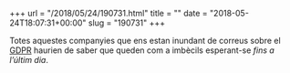 +++
url = "/2018/05/24/190731.html"
title = ""
date = "2018-05-24T18:07:31+00:00"
slug = "190731"
+++

Totes aquestes companyies que ens estan inundant de correus sobre el [GDPR](https://ca.wikipedia.org/wiki/Reglament_General_de_Protecció_de_Dades) haurien de saber que queden com a imbècils esperant-se *fins a l’últim dia*.

